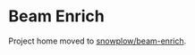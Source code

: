# Beam Enrich

Project home moved to [snowplow/beam-enrich](https://github.com/snowplow/beam-enrich).
